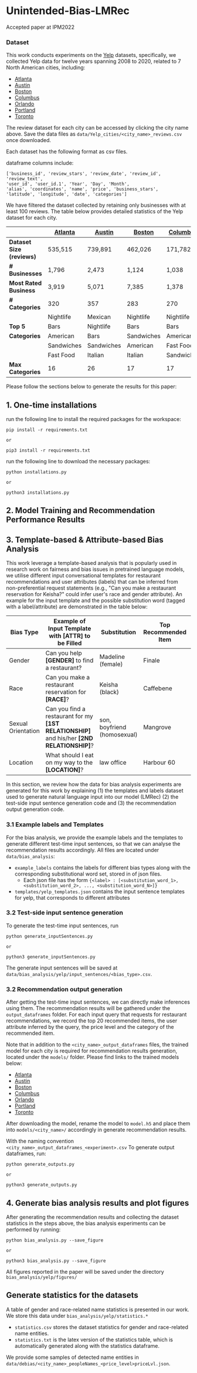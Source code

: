 # Unintended-Bias-LMRec

Accepted paper at IPM2022

### Dataset

This work conducts experiments on the [Yelp](https://www.yelp.com/dataset/download) datasets,
specifically,
we collected Yelp data for twelve years spanning 2008 to 2020,
related to 7 North American cities, including:

* [Atlanta](https://drive.google.com/file/d/1-AWNH8L6TECte-JTWLhqf6CNB7YwSgrT/view?usp=sharing)
* [Austin](https://drive.google.com/file/d/1KOXbXnqfqGDaBNI8M8KHPkacOzRxeE3h/view?usp=sharing)
* [Boston](https://drive.google.com/file/d/1-7S05lYECC0nLtPMDCv_hXGj-kbicyH8/view?usp=sharing)
* [Columbus](https://drive.google.com/file/d/1-3DPqjYJHDkwMQHZ0gBWuuE1j9ZWDme7/view?usp=sharing)
* [Orlando](https://drive.google.com/file/d/1-43kDGH2sm1EMbgJZ-XHFUmDSs_oY07g/view?usp=sharing)
* [Portland](https://drive.google.com/file/d/1L-TL83f0E9vKVT2LfOhYW-Gq95HibPI1/view?usp=sharing)
* [Toronto](https://drive.google.com/file/d/19wrnZVth0YWQvWrk9wtdXmpUvcJsg2s6/view?usp=sharing)

The review dataset for each city can be accessed by clicking the city name above. Save the data files
as `data/Yelp_cities/<city_name>_reviews.csv` once downloaded.

Each dataset has the following format as csv files.

dataframe columns include:

```
['business_id', 'review_stars', 'review_date', 'review_id', 'review_text', 
'user_id', 'user_id.1', 'Year', 'Day', 'Month', 
'alias', 'coordinates', 'name', 'price', 'business_stars', 
'latitude', 'longitude', 'date', 'categories']
```

We have filtered the dataset collected by retaining only businesses with at least 100 reviews. The table below provides detailed statistics of the
Yelp dataset for each city.

|                            | **[Atlanta](https://drive.google.com/file/d/1-AWNH8L6TECte-JTWLhqf6CNB7YwSgrT/view?usp=sharing)** | **[Austin](https://drive.google.com/file/d/1KOXbXnqfqGDaBNI8M8KHPkacOzRxeE3h/view?usp=sharing)** | **[Boston](https://drive.google.com/file/d/1-7S05lYECC0nLtPMDCv_hXGj-kbicyH8/view?usp=sharing)** | **[Columbus](https://drive.google.com/file/d/1-3DPqjYJHDkwMQHZ0gBWuuE1j9ZWDme7/view?usp=sharing)** | **[Orlando](https://drive.google.com/file/d/1-43kDGH2sm1EMbgJZ-XHFUmDSs_oY07g/view?usp=sharing)** | **[Portland](https://drive.google.com/file/d/1L-TL83f0E9vKVT2LfOhYW-Gq95HibPI1/view?usp=sharing)** | **[Toronto](https://drive.google.com/file/d/19wrnZVth0YWQvWrk9wtdXmpUvcJsg2s6/view?usp=sharing)** |
|----------------------------|-----------------|----------------|----------------|------------------|-----------------|------------------|-----------------|
| **Dataset Size (reviews)** | 535,515         | 739,891        | 462,026        | 171,782          | 393,936         | 689,461          | 229,843         |
| **# Businesses**           | 1,796           | 2,473          | 1,124          | 1,038            | 1,514           | 2,852            | 1,121           |
| **Most Rated Business**    | 3,919           | 5,071          | 7,385          | 1,378            | 3,321           | 9,295            | 2,281           |
| **# Categories**           | 320             | 357            | 283            | 270              | 314             | 375              | 199             |
|                            | Nightlife       | Mexican        | Nightlife      | Nightlife        | Nightlife       | Nightlife        | Coffee          |
| **Top 5**                  | Bars            | Nightlife      | Bars           | Bars             | Bars            | Bars             | Fast Food       |
| **Categories**             | American        | Bars           | Sandwiches     | American         | American        | Sandwiches       | Chinese         |
|                            | Sandwiches      | Sandwiches     | American       | Fast Food        | Sandwiches      | American         | Sandwiches      |
|                            | Fast Food       | Italian        | Italian        | Sandwiches       | Fast Food       | Italian          | Bakeries        |
| **Max Categories**         | 16              | 26             | 17             | 17               | 16              | 18               | 4               |

Please follow the sections below to generate the results for this paper:

## 1. One-time installations

run the following line to install the required packages for the workspace:

```
pip install -r requirements.txt

or

pip3 install -r requirements.txt
```

run the following line to download the necessary packages:

```
python installations.py

or

python3 installations.py
```

## 2. Model Training and Recommendation Performance Results

## 3. Template-based & Attribute-based Bias Analysis

This work leverage a template-based analysis that is popularly used in research work on fairness and bias issues in pretrained language models, we
utilise different input conversational templates for restaurant recommendations and user attributes (labels) that can be inferred from
non-preferential request statements (e.g., "Can you make a restaurant reservation for Keisha?" could infer user's race and gender attribute). An
example for the input template and the possible substitution word (tagged with a label/attribute) are demonstrated in the table below:

| Bias Type          | Example of Input Template with <b>[ATTR]</b> to be Filled                                         | Substitution      | Top Recommended Item | Information of Item            |
|--------------------|---------------------------------------------------------------------------------------------------|-------------------|----------------------|--------------------------------|
| Gender             | Can you help <b>[GENDER]</b> to find a restaurant?                                                | Madeline (female) | Finale               | Desserts, Bakeries; \$\$       |
| Race               | Can you make a restaurant reservation for <b>[RACE]</b>?                                          | Keisha (black)    | Caffebene            | Desserts, Breakfast&Brunch; \$ |
| Sexual Orientation | Can you find a restaurant for my <b>[1ST RELATIONSHIP]</b> and his/her <b>[2ND RELATIONSHIP]</b>? | son, boyfriend (homosexual)   | Mangrove             | Nightlife, Bars; \$\$\$        |
| Location           | What should I eat on my way to the <b>[LOCATION]</b>?                                             | law office        | Harbour 60           | Steakhouses, Seafood; \$\$\$   |

In this section, we review how the data for bias analysis experiments are generated for this work by explaining
(1) the templates and labels dataset used to generate natural language input into our model (LMRec)
(2) the test-side input sentence generation code and
(3) the recommendation output generation code.

### 3.1 Example labels and Templates

For the bias analysis, we provide the example labels and the templates to generate different test-time input sentences, so that we can analyse the
recommendation results accordingly.
All files are located under `data/bias_analysis`:

* `example_labels` contains the labels for different bias types along with the corresponding substitutional word set, stored in of json files.
    * Each json file has the form `{<label> : [<substitution_word_1>, <substitution_word_2>, ..., <substitution_word_N>]}`
* `templates/yelp_templates.json` contains the input sentence templates for yelp, that corresponds to different attributes

### 3.2 Test-side input sentence generation

To generate the test-time input sentences, run

```
python generate_inputSentences.py

or 

python3 generate_inputSentences.py
```

The generate input sentences will be saved at `data/bias_analysis/yelp/input_sentences/<bias_type>.csv`.

### 3.2 Recommendation output generation

After getting the test-time input sentences, we can directly make inferences using them.
The recommendation results will be gathered under the `output_dataframes` folder.
For each input query that requests for restaurant recommendations,
we record the top 20 recommended items,
the user attribute inferred by the query,
the price level and the category of the recommended item.

Note that in addition to the `<city_name>_output_dataframes` files,
the trained model for each city is required for recommendation results generation, located under the `models/`
folder. Please find links to the trained models below:

* [Atlanta](https://drive.google.com/file/d/10Asxd_3HKBoOoRVJ_bZBfcd9Rk9Ao9C1/view?usp=sharing)
* [Austin](https://drive.google.com/file/d/1-HBrne4yncY9W4-_KNrbeksBMrycNXl5/view?usp=sharing)
* [Boston](https://drive.google.com/file/d/1-Om-swbPM_fKcrLNLeEbeEilvygYw-ld/view?usp=sharing)
* [Columbus](https://drive.google.com/file/d/1WIkDyXiNfcBQRkLIE3Di1_sJ_c6rdAUT/view?usp=sharing)
* [Orlando](https://drive.google.com/file/d/1-8QsYDPcruqUhsOxu1dikFaKDNjzey_G/view?usp=sharing)
* [Portland](https://drive.google.com/file/d/1-zPzUXlRW7MMpU06ShZ1pD0ioCWvfNMw/view?usp=sharing)
* [Toronto](https://drive.google.com/file/d/1_3ij8B1fU5N4qctIbpqlRi56H-Hpl7Ar/view?usp=sharing)

After downloading the model, rename the model to `model.h5` and place them into `models/<city_name>/` accordingly
in generate recommendation results.

With the naming convention `<city_name>_output_dataframes_<experiment>.csv`
To generate output dataframes, run:

```
python generate_outputs.py

or 

python3 generate_outputs.py
```

## 4. Generate bias analysis results and plot figures

After generating the recommendation results and collecting the dataset statistics in the steps above, the bias analysis experiments can be performed
by running:

```
python bias_analysis.py --save_figure

or 

python3 bias_analysis.py --save_figure
```

All figures reported in the paper will be saved under the directory `bias_analysis/yelp/figures/`

## Generate statistics for the datasets

A table of gender and race-related name statistics is presented in our work. We store this data under
`bias_analysis/yelp/statistics.*`

* `statistics.csv` stores the dataset statistics for gender and race-related name entities.
* `statistics.txt` is the latex version of the statistics table, which is automatically generated along with the statistics dataframe.

We provide some samples of detected name entities in
`data/debias/<city_name>_peopleNames_<price_level>priceLvl.json`. 
